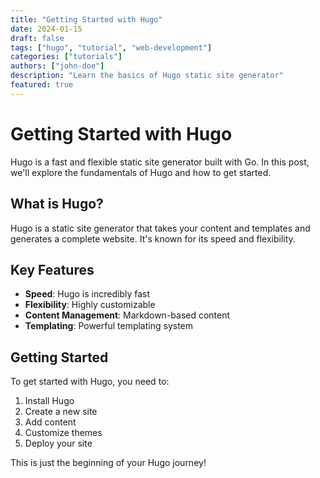 ```yaml
---
title: "Getting Started with Hugo"
date: 2024-01-15
draft: false
tags: ["hugo", "tutorial", "web-development"]
categories: ["tutorials"]
authors: ["john-doe"]
description: "Learn the basics of Hugo static site generator"
featured: true
---
```


# Getting Started with Hugo

Hugo is a fast and flexible static site generator built with Go. In this post, we'll explore the fundamentals of Hugo and how to get started.

## What is Hugo?

Hugo is a static site generator that takes your content and templates and generates a complete website. It's known for its speed and flexibility.

## Key Features

- **Speed**: Hugo is incredibly fast
- **Flexibility**: Highly customizable
- **Content Management**: Markdown-based content
- **Templating**: Powerful templating system

## Getting Started

To get started with Hugo, you need to:

1. Install Hugo
2. Create a new site
3. Add content
4. Customize themes
5. Deploy your site

This is just the beginning of your Hugo journey!
